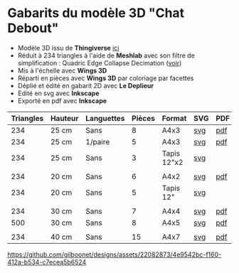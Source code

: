 # Gabarits du modèle 3D "Chat Debout"

- Modèle 3D issu de **Thingiverse** [ici](https://www.thingiverse.com/thing:102957)
- Réduit à 234 triangles à l'aide de **Meshlab** avec son filtre de simplification : Quadric Edge Collapse Decimation ([voir](https://youtu.be/1irJLnVSnrk))
- Mis à l'échelle avec **Wings 3D**
- Réparti en pièces avec **Wings 3D** par coloriage par facettes
- Déplié et édité en gabarit 2D avec **Le Deplieur**
- Edité en svg avec **Inkscape**
- Exporté en pdf avec **Inkscape**

|Triangles|Hauteur|Languettes|Pièces|Format|SVG|PDF|
|---|---|---|---|---|---|---|
|234|25 cm|Sans|8|A4x3|[svg](https://github.com/gilboonet/designs/blob/master/2023/chat_debout/chat_234_H25_A4x3.svg)|[pdf](https://github.com/gilboonet/designs/blob/master/2023/chat_debout/chat_234_H25_A4x3.pdf)|
|234|25 cm|1/paire|5|A4x3|[svg](https://github.com/gilboonet/designs/blob/master/2023/chat_debout/chat_234_H25_A4x3_lang.svg)|[pdf](https://github.com/gilboonet/designs/blob/master/2023/chat_debout/chat_234_H25_A4x3_lang.pdf)
|234|25 cm|Sans|3|Tapis 12"x2|[svg](https://github.com/gilboonet/designs/blob/master/2023/chat_debout/chat_234_H25_C2x2.svg)
||
|234|20 cm|Sans|6|A4x2|[svg](https://github.com/gilboonet/designs/blob/master/2023/chat_debout/chat_234_H20_A4x2.svg)|[pdf](https://github.com/gilboonet/designs/blob/master/2023/chat_debout/chat_234_H20_A4x2.pdf)
|234|20 cm|Sans|5|Tapis 12"|[svg](https://github.com/gilboonet/designs/blob/master/2023/chat_debout/chat_234_H20_C2.svg)
||
|234|30 cm|Sans|7|A4x4|[svg](https://github.com/gilboonet/designs/blob/master/2023/chat_debout/chat_234_H30_A4x4.svg)|[pdf](https://github.com/gilboonet/designs/blob/master/2023/chat_debout/chat_234_H30_A4x4.pdf)
|500|30 cm|Sans|8|A4x5|[svg](https://github.com/gilboonet/designs/blob/master/2023/chat_debout/chat_400_H30_A4x5.svg)|[pdf](https://github.com/gilboonet/designs/blob/master/2023/chat_debout/chat_400_H30_A4x5.pdf)
||
|234|40 cm|Sans|15|A4x7|[svg](https://github.com/gilboonet/designs/blob/master/2023/chat_debout/chat_234_H40_A4x7.svg)|[pdf](https://github.com/gilboonet/designs/blob/master/2023/chat_debout/chat_234_H40_A4x7.pdf)

https://github.com/gilboonet/designs/assets/22082873/4e9542bc-f160-412a-b534-c7ecea5b6524
